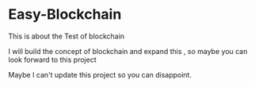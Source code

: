 # Easy-Blockchain

This is about the Test of blockchain 

I will build the concept of blockchain and expand this , so maybe you can look forward to this project

Maybe I can't update this project so you can disappoint.
